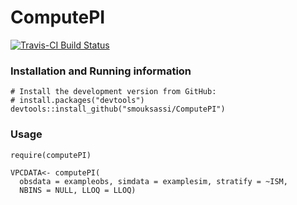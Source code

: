 ComputePI
========

[![Travis-CI Build Status](https://travis-ci.org/smouksassi/ComputePI.svg?branch=master)](https://travis-ci.org/smouksassi/ComputePI)

### Installation and Running information
```
# Install the development version from GitHub:
# install.packages("devtools")
devtools::install_github("smouksassi/ComputePI")

```

### Usage
```
require(computePI)

VPCDATA<- computePI(
  obsdata = exampleobs, simdata = examplesim, stratify = ~ISM,
  NBINS = NULL, LLOQ = LLOQ)
  
```